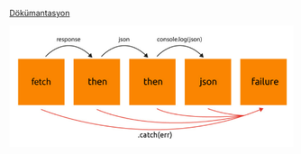 [Dökümantasyon](https://academy.patika.dev/courses/javascript/fetch-api-ile-calismak)

<img src="fetch%20mimarisi.png" />